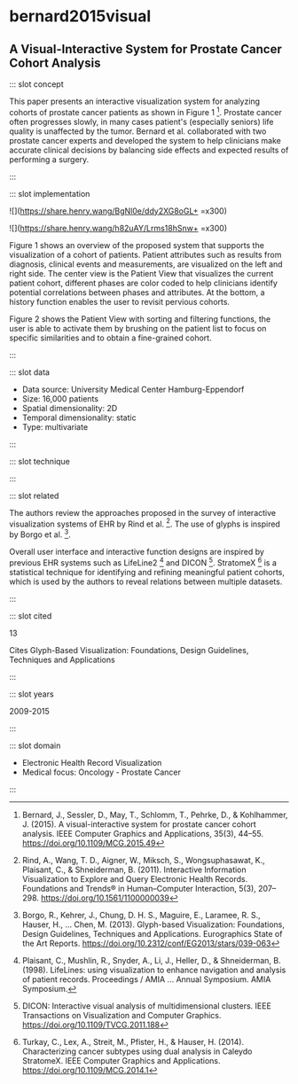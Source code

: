 # bernard2015visual

## A Visual-Interactive System for Prostate Cancer Cohort Analysis

<Paper>

::: slot concept

This paper presents an interactive visualization system for analyzing cohorts of prostate cancer patients as shown in Figure 1 [^O]. Prostate cancer often progresses slowly, in many cases patient's (especially seniors) life quality is unaffected by the tumor. Bernard et al. collaborated with two prostate cancer experts and developed the system to help clinicians make accurate clinical decisions by balancing side effects and expected results of performing a surgery.

:::

::: slot implementation

<div class="even">
<p>

![](https://share.henry.wang/BgNl0e/ddy2XG8oGL+ =x300)

![](https://share.henry.wang/h82uAY/Lrms18hSnw+ =x300)

</p>
</div>

Figure 1 shows an overview of the proposed system that supports the visualization of a cohort of patients. Patient attributes such as results from diagnosis, clinical events and measurements, are visualized on the left and right side. The center view is the Patient View that visualizes the current patient cohort, different phases are color coded to help clinicians identify potential correlations between phases and attributes. At the bottom, a history function enables the user to revisit pervious cohorts.

Figure 2 shows the Patient View with sorting and filtering functions, the user is able to activate them by brushing on the patient list to focus on specific similarities and to obtain a fine-grained cohort.

:::

::: slot data

- Data source: University Medical Center Hamburg-Eppendorf
- Size: 16,000 patients
- Spatial dimensionality: 2D
- Temporal dimensionality: static
- Type: multivariate

:::

::: slot technique

:::

::: slot related

The authors review the approaches proposed in the survey of interactive visualization systems of EHR by Rind et al. [^Rind]. The use of glyphs is inspired by Borgo et al. [^Glyph].

Overall user interface and interactive function designs are inspired by previous EHR systems such as LifeLine2 [^LifeLine2] and DICON [^DICON]. StratomeX [^StratomeX] is a statistical technique for identifying and refining meaningful patient cohorts, which is used by the authors to reveal relations between multiple datasets.

:::

::: slot cited

13

Cites Glyph-Based Visualization: Foundations, Design Guidelines, Techniques and Applications

:::

::: slot years

2009-2015

:::

::: slot domain

- Electronic Health Record Visualization
- Medical focus: Oncology - Prostate Cancer

:::

</Paper>

[^O]: Bernard, J., Sessler, D., May, T., Schlomm, T., Pehrke, D., & Kohlhammer, J. (2015). A visual-interactive system for prostate cancer cohort analysis. IEEE Computer Graphics and Applications, 35(3), 44–55. https://doi.org/10.1109/MCG.2015.49

[^Glyph]: Borgo, R., Kehrer, J., Chung, D. H. S., Maguire, E., Laramee, R. S., Hauser, H., … Chen, M. (2013). Glyph-based Visualization: Foundations, Design Guidelines, Techniques and Applications. Eurographics State of the Art Reports. https://doi.org/10.2312/conf/EG2013/stars/039-063

[^Rind]: Rind, A., Wang, T. D., Aigner, W., Miksch, S., Wongsuphasawat, K., Plaisant, C., & Shneiderman, B. (2011). Interactive Information Visualization to Explore and Query Electronic Health Records. Foundations and Trends® in Human–Computer Interaction, 5(3), 207–298. https://doi.org/10.1561/1100000039

[^DICON]: DICON: Interactive visual analysis of multidimensional clusters. IEEE Transactions on Visualization and Computer Graphics. https://doi.org/10.1109/TVCG.2011.188

[^LifeLine2]: Plaisant, C., Mushlin, R., Snyder, A., Li, J., Heller, D., & Shneiderman, B. (1998). LifeLines: using visualization to enhance navigation and analysis of patient records. Proceedings / AMIA ... Annual Symposium. AMIA Symposium.

[^StratomeX]: Turkay, C., Lex, A., Streit, M., Pfister, H., & Hauser, H. (2014). Characterizing cancer subtypes using dual analysis in Caleydo StratomeX. IEEE Computer Graphics and Applications. https://doi.org/10.1109/MCG.2014.1
